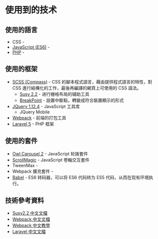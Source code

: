 # 使用到的技术

## 使用的語言

* CSS - 
* [JavaScript (ES6)](http://es6.ruanyifeng.com/) - 
* [PHP](https://secure.php.net/) -

## 使用的框架

* [SCSS (Compass)](http://compass-style.org/) - CSS 的腳本程式語言，藉由提供程式語言的特性，對 CSS 進行結構化的工作，最後再編譯的網頁上可使用的 CSS 語法。
    * [Susy 2.2](http://susy.oddbird.net/) - 进行栅格布局的辅助工具
    * [BreakPoint](http://breakpoint-sass.com/) - 設置中斷點，轉變成符合裝置顯示的形式
* [JQuery 1.12.4](https://jquery.com/) - JavaScript 工具库
    * JQuery Mobile 
* [Webpack](https://webpack.github.io/) - 前端的打包工具
* [Laravel 5](https://d.laravel-china.org/) - PHP 框架


## 使用的套件

* [Owl Carousel 2](https://owlcarousel2.github.io/OwlCarousel2/) - JavaScript 轮拨套件
* [ScrollMagic](http://scrollmagic.io/) - JavaScript 卷軸交互套件
* TweenMax - 
* Webpack 擴充套件 - 
* [Babel](https://babeljs.io/) - ES6 转码器，可以将 ES6 代码转为 ES5 代码，从而在现有环境执行。

## 技術參考資料

* [Susy2.2 中文文檔](https://www.w3cplus.com/preprocessor/susy-docs.html) 
* [Webpack 中文文檔](https://www.webpackjs.com/)
* [Webpack 中文教學](http://zhaoda.net/webpack-handbook/index.html)
* [Laravel 中文文檔](https://docs.golaravel.com/docs/5.0/installation/)



